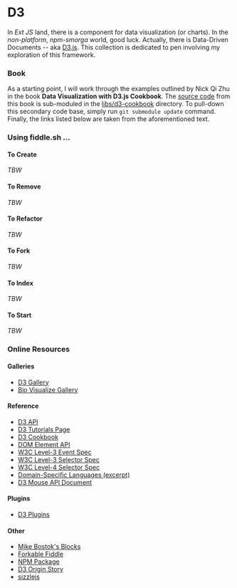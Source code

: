 D3
======

In _Ext JS_ land, there is a component for data visualization (or charts). In the _non-platform_, _npm-smorga_ world,
good luck.  Actually, there is Data-Driven Documents -- aka [D3.js](https://d3js.org/). This collection is dedicated to
pen involving my exploration of this framework. 


### Book

As a starting point, I will work through the examples outlined by Nick Qi Zhu in the book **Data Visualization with D3.js Cookbook**. 
The [source code](https://github.com/NickQiZhu/d3-cookbook) from this book is sub-moduled in the [libs/d3-cookbook](libs/d3-cookbook) 
directory. To pull-down this secondary code base, simply run `git submodule update` command. Finally, the links listed 
below are taken from the aforementioned text.

### Using fiddle.sh ...

#### To Create

_TBW_

#### To Remove

_TBW_

#### To Refactor

_TBW_

#### To Fork

_TBW_

#### To Index

_TBW_

#### To Start

_TBW_


### Online Resources

#### Galleries
* [D3 Gallery](https://github.com/mbostock/d3/wiki/Gallery)
* [Bio Visualize Gallery](http://christopheviau.com/d3list/gallery.html)

#### Reference
* [D3 API](https://github.com/mbostock/d3/wiki/API-Reference)
* [D3 Tutorials Page](https://github.com/mbostock/d3/wiki/Tutorials)
* [D3 Cookbook](https://github.com/NickQiZhu/d3-cookbook)
* [DOM Element API](https://developer.mozilla.org/en-US/docs/Web/API/element)
* [W3C Level-3 Event Spec](https://www.w3.org/TR/DOM-Level-3-Events/)
* [W3C Level-3 Selector Spec](http://www.w3.org/TR/css3-selectors/#sibling-combinators)
* [W3C Level-4 Selector Spec](http://www.w3.org/csswg/selectors4/#combinator)
* [Domain-Specific Languages (excerpt)](http://www.informit.com/article.aspx?p=1592379)
* [D3 Mouse API Document](https://github.com/mbostock/d3/wiki/Selections#wiki-d3_mouse)

#### Plugins
* [D3 Plugins](https://github.com/d3/d3-plugins)

#### Other
* [Mike Bostok's Blocks](bl.ocks.org/mbostock)
* [Forkable Fiddle](jsfiddle.net/qAHC2)
* [NPM Package](https://www.npmjs.com/package/d3)
* [D3 Origin Story](http://vis.stanford.edu/papers/d3)
* [sizzlejs](http://sizzlejs.com/)




